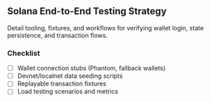## Solana End-to-End Testing Strategy

Detail tooling, fixtures, and workflows for verifying wallet login, state persistence, and transaction flows.

### Checklist
- [ ] Wallet connection stubs (Phantom, fallback wallets)
- [ ] Devnet/localnet data seeding scripts
- [ ] Replayable transaction fixtures
- [ ] Load testing scenarios and metrics
